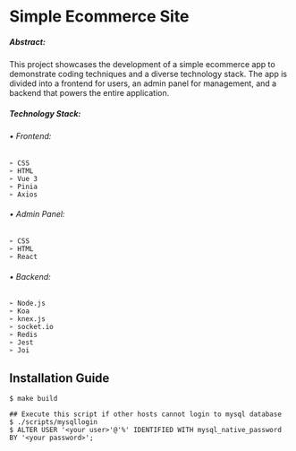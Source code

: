 # Simple Ecommerce Site

##### Abstract:

This project showcases the development of a simple ecommerce app to demonstrate coding techniques and a diverse technology stack. The app is divided into a frontend for users, an admin panel for management, and a backend that powers the entire application.

##### Technology Stack:

###### • Frontend:
    ➢ CSS
    ➢ HTML
    ➢ Vue 3
    ➢ Pinia
    ➢ Axios

###### • Admin Panel:
    ➢ CSS
    ➢ HTML
    ➢ React

###### • Backend:
    ➢ Node.js
    ➢ Koa
    ➢ knex.js
    ➢ socket.io
    ➢ Redis
    ➢ Jest
    ➢ Joi


## Installation Guide

```
$ make build

## Execute this script if other hosts cannot login to mysql database
$ ./scripts/mysqllogin
$ ALTER USER '<your user>'@'%' IDENTIFIED WITH mysql_native_password BY '<your password>';
```
